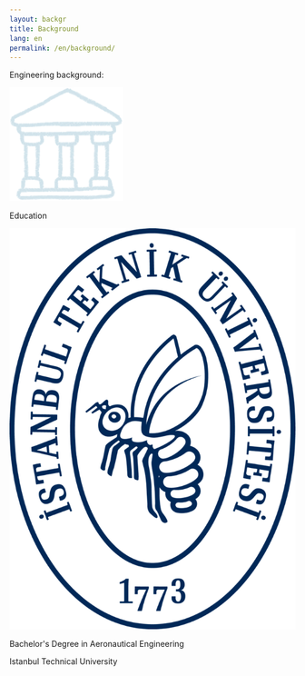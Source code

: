 ```yaml
---
layout: backgr
title: Background
lang: en
permalink: /en/background/
---
```


<p class="bg">Engineering background:</p>

<div class="bg-wrapper">
  
  <div class="bg-box eng main">
    <img src="/assets/images/edu.png" alt="Education">
    <div class="bg-box-text">
      <p>Education</p>
    </div>
  </div>
  
  <div class="bg-box eng side">
    <img src="/assets/images/itu.png" alt="ITU">
    <div class="bg-box-text">
      <p>Bachelor's Degree in Aeronautical Engineering</p>
      <p>Istanbul Technical University</p>
    </div>
  </div>
</div>
